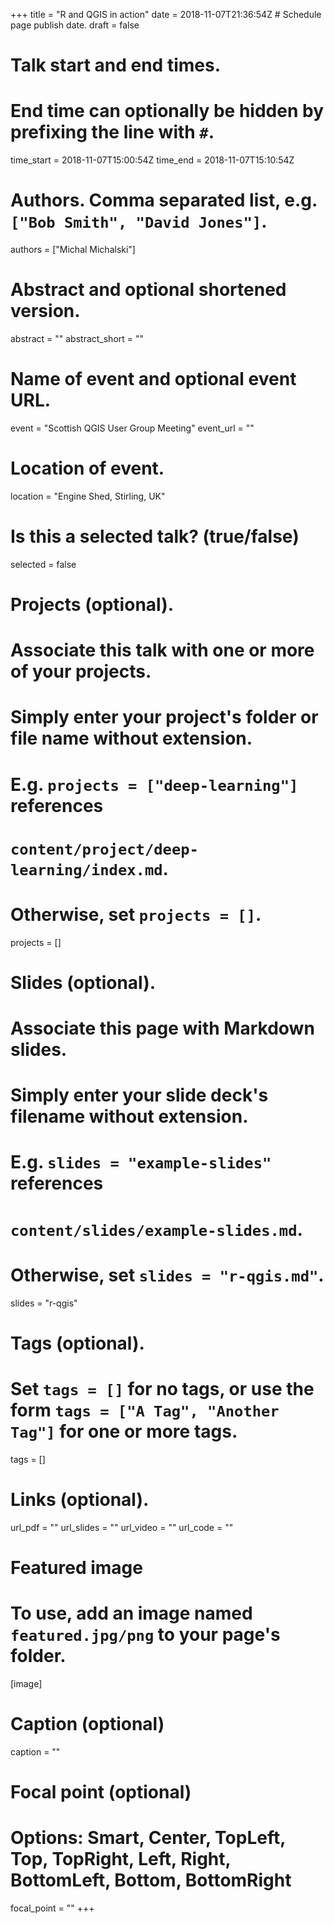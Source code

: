 +++
title = "R and QGIS in action"
date = 2018-11-07T21:36:54Z  # Schedule page publish date.
draft = false

# Talk start and end times.
#   End time can optionally be hidden by prefixing the line with `#`.
time_start = 2018-11-07T15:00:54Z
time_end = 2018-11-07T15:10:54Z

# Authors. Comma separated list, e.g. `["Bob Smith", "David Jones"]`.
authors = ["Michal Michalski"]

# Abstract and optional shortened version.
abstract = ""
abstract_short = ""

# Name of event and optional event URL.
event = "Scottish QGIS User Group Meeting"
event_url = ""

# Location of event.
location = "Engine Shed, Stirling, UK"

# Is this a selected talk? (true/false)
selected = false

# Projects (optional).
#   Associate this talk with one or more of your projects.
#   Simply enter your project's folder or file name without extension.
#   E.g. `projects = ["deep-learning"]` references 
#   `content/project/deep-learning/index.md`.
#   Otherwise, set `projects = []`.
projects = []

# Slides (optional).
#   Associate this page with Markdown slides.
#   Simply enter your slide deck's filename without extension.
#   E.g. `slides = "example-slides"` references 
#   `content/slides/example-slides.md`.
#   Otherwise, set `slides = "r-qgis.md"`.
slides = "r-qgis"

# Tags (optional).
#   Set `tags = []` for no tags, or use the form `tags = ["A Tag", "Another Tag"]` for one or more tags.
tags = []

# Links (optional).
url_pdf = ""
url_slides = ""
url_video = ""
url_code = ""

# Featured image
# To use, add an image named `featured.jpg/png` to your page's folder. 
[image]
  # Caption (optional)
  caption = ""

  # Focal point (optional)
  # Options: Smart, Center, TopLeft, Top, TopRight, Left, Right, BottomLeft, Bottom, BottomRight
  focal_point = ""
+++
